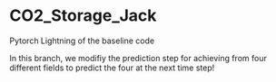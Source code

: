 # CO2_Storage_Jack
Pytorch Lightning of the baseline code

In this branch, we modifiy the prediction step for achieving from four different fields to predict the four at the next time step!
